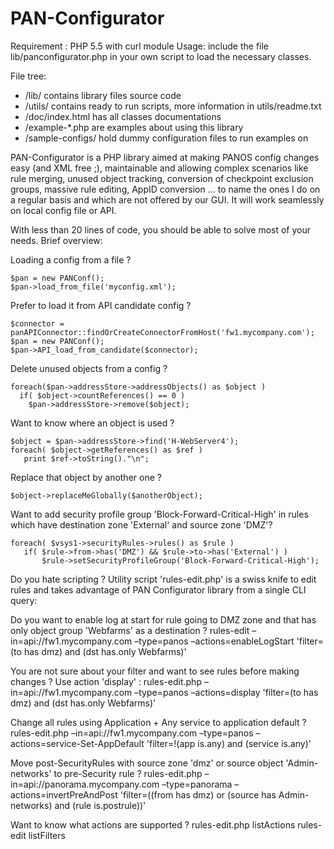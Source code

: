 PAN-Configurator
================

Requirement : PHP 5.5 with curl module
Usage: include the file lib/panconfigurator.php in your own script to load the necessary classes.

File tree:

- /lib/ contains library files source code
- /utils/ contains ready to run scripts, more information in utils/readme.txt
- /doc/index.html  has all classes documentations
- /example-*.php are examples about using this library
- /sample-configs/ hold dummy configuration files to run examples on

PAN-Configurator is a PHP library aimed at making PANOS config changes easy (and XML free ;), maintainable and allowing complex scenarios like rule merging, unused object tracking, conversion of checkpoint exclusion groups, massive rule editing, AppID conversion … to name the ones I do on a regular basis and which are not offered by our GUI. It will work seamlessly on local config file or API.

With less than 20 lines of code, you should be able to solve most of your needs. Brief overview:

Loading a config from a file ?

    $pan = new PANConf();
    $pan->load_from_file('myconfig.xml');

Prefer to load it from API candidate config ?

    $connector = panAPIConnector::findOrCreateConnectorFromHost('fw1.mycompany.com');
    $pan = new PANConf();
    $pan->API_load_from_candidate($connector);

Delete unused objects from a config ?

    foreach($pan->addressStore->addressObjects() as $object )
      if( $object->countReferences() == 0 )
        $pan->addressStore->remove($object);

Want to know where an object is used ?

    $object = $pan->addressStore->find('H-WebServer4');
    foreach( $object->getReferences() as $ref )
       print $ref->toString()."\n";

Replace that object by another one ?

    $object->replaceMeGlobally($anotherObject);

Want to add security profile group 'Block-Forward-Critical-High' in rules which have destination zone 'External' and source zone 'DMZ'?

    foreach( $vsys1->securityRules->rules() as $rule )
       if( $rule->from->has('DMZ') && $rule->to->has('External') )
           $rule->setSecurityProfileGroup('Block-Forward-Critical-High');

Do you hate scripting ? Utility script 'rules-edit.php' is a swiss knife to edit rules and takes advantage of PAN Configurator library from a single CLI query:

Do you want to enable log at start for rule going to DMZ zone and that has only object group 'Webfarms' as a destination ?
    rules-edit –in=api://fw1.mycompany.com –type=panos –actions=enableLogStart 'filter=(to has dmz) and (dst has.only Webfarms)'

You are not sure about your filter and want to see rules before making changes ? Use action 'display' :
    rules-edit.php  –in=api://fw1.mycompany.com –type=panos –actions=display 'filter=(to has dmz) and (dst has.only Webfarms)'

Change all rules using Application + Any service to application default ?
    rules-edit.php –in=api://fw1.mycompany.com –type=panos –actions=service-Set-AppDefault 'filter=!(app is.any) and (service is.any)'

Move post-SecurityRules with source zone 'dmz' or source object 'Admin-networks' to pre-Security rule ?
    rules-edit.php  –in=api://panorama.mycompany.com –type=panorama –actions=invertPreAndPost 'filter=((from has dmz) or (source has Admin-networks) and (rule is.postrule))'

Want to know what actions are supported ?
    rules-edit.php  listActions
    rules-edit listFilters


